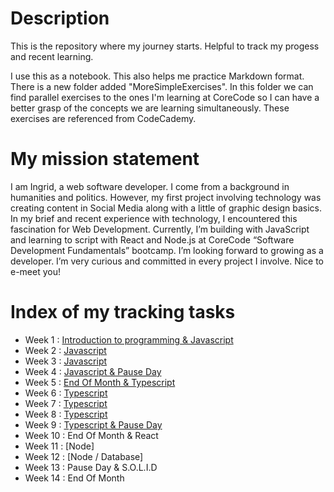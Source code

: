# Description
This is the repository where my journey starts. Helpful to track my progess and recent learning.

I use this as a notebook. This also helps me practice Markdown format. There is a new folder added "MoreSimpleExercises". In this folder we can find parallel exercises to the ones I'm learning at CoreCode so I can have a better grasp of the concepts we are learning simultaneously. These exercises are referenced from CodeCademy.

# My mission statement
I am Ingrid, a web software developer. I come from a background in humanities and politics. However, my first project involving technology was creating content in Social Media along with a little of graphic design basics. In my brief and recent experience with technology, I encountered this fascination for Web Development. Currently, I’m building with JavaScript and learning to script with React and Node.js at CoreCode “Software Development Fundamentals” bootcamp. I’m looking forward to growing as a developer. I’m very curious and committed in every project I involve. Nice to e-meet you!

# Index of my tracking tasks

- Week 1 : [Introduction to programming & Javascript](https://github.com/ingridsfd/IngridsCoreCodefromScratch/blob/main/EXERCISES%20README/Week1.md)
- Week 2 : [Javascript](https://github.com/ingridsfd/IngridsCoreCodefromScratch/blob/main/EXERCISES%20README/Week2.md)
- Week 3 : [Javascript](https://github.com/ingridsfd/IngridsCoreCodefromScratch/blob/main/EXERCISES%20README/Week3.md)
- Week 4 : [Javascript & Pause Day](https://github.com/ingridsfd/IngridsCoreCodefromScratch/blob/main/EXERCISES%20README/Week4.md)
- Week 5 : [End Of Month & Typescript](https://github.com/ingridsfd/IngridsCoreCodefromScratch/blob/main/EXERCISES%20README/Week5.md)
- Week 6 : [Typescript](https://github.com/ingridsfd/IngridsCoreCodefromScratch/blob/main/EXERCISES%20README/Week6.md)
- Week 7 : [Typescript](https://github.com/ingridsfd/IngridsCoreCodefromScratch/blob/main/EXERCISES%20README/Week7.md)
- Week 8 : [Typescript](https://github.com/ingridsfd/IngridsCoreCodefromScratch/blob/main/EXERCISES%20README/Week8.md)
- Week 9 : [Typescript & Pause Day](https://github.com/ingridsfd/IngridsCoreCodefromScratch/blob/main/EXERCISES%20README/week9.md)
- Week 10 : End Of Month & React
- Week 11 : [Node]
- Week 12 : [Node / Database]
- Week 13 : Pause Day & S.O.L.I.D
- Week 14 : End Of Month
